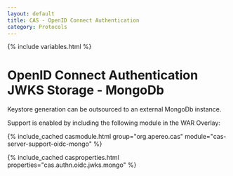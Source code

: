```yaml
---
layout: default
title: CAS - OpenID Connect Authentication
category: Protocols
---
```

{% include variables.html %}

# OpenID Connect Authentication JWKS Storage - MongoDb

Keystore generation can be outsourced to an external MongoDb instance.

Support is enabled by including the following module in the WAR Overlay:

{% include_cached casmodule.html group="org.apereo.cas" module="cas-server-support-oidc-mongo" %}

{% include_cached casproperties.html properties="cas.authn.oidc.jwks.mongo" %}
